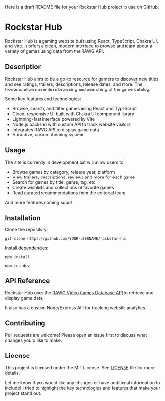  Here is a draft README file for your Rockstar Hub project to use on GitHub:

# Rockstar Hub

Rockstar Hub is a gaming website built using React, TypeScript, Chakra UI, and Vite. It offers a clean, modern interface to browse and learn about a variety of games using data from the RAWG API. 

## Description

Rockstar Hub aims to be a go-to resource for gamers to discover new titles and see ratings, trailers, descriptions, release dates, and more. The frontend allows seamless browsing and searching of the game catalog.

Some key features and technologies:

- Browse, search, and filter games using React and TypeScript
- Clean, responsive UI built with Chakra UI component library  
- Lightning-fast interface powered by Vite
- Node.js backend with custom API to track website visitors  
- Integrates RAWG API to display game data
- Attractive, custom theming system

## Usage

The site is currently in development but will allow users to:

- Browse games by category, release year, platform 
- View trailers, descriptions, reviews and more for each game
- Search for games by title, genre, tag, etc
- Create wishlists and collections of favorite games
- Read curated recommendations from the editorial team

And more features coming soon!

## Installation

Clone the repository:

```
git clone https://github.com/YOUR-USERNAME/rockstar-hub
```

Install dependencies:

```
npm install
```

```
npm run dev
```

## API Reference

Rockstar Hub uses the [RAWG Video Games Database API](https://rawg.io/apidocs) to retrieve and display game data.

It also has a custom Node/Express API for tracking website analytics.

## Contributing

Pull requests are welcome! Please open an issue first to discuss what changes you'd like to make.

## License

This project is licensed under the MIT License. See [LICENSE](LICENSE) file for more details.

Let me know if you would like any changes or have additional information to include! I tried to highlight the key technologies and features that make your project stand out.
